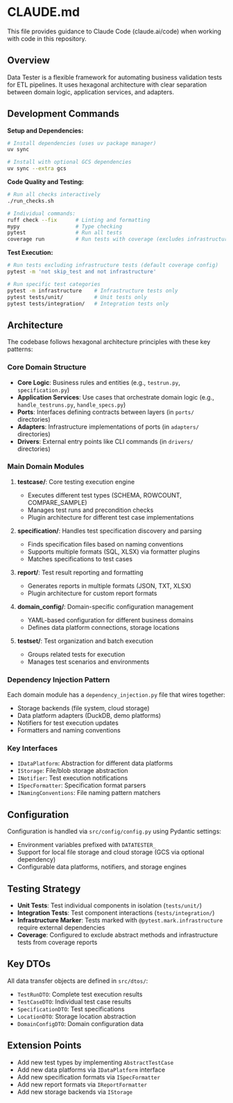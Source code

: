 # CLAUDE.md

This file provides guidance to Claude Code (claude.ai/code) when working with code in this repository.

## Overview

Data Tester is a flexible framework for automating business validation tests for ETL pipelines. It uses hexagonal architecture with clear separation between domain logic, application services, and adapters.

## Development Commands

**Setup and Dependencies:**
```bash
# Install dependencies (uses uv package manager)
uv sync

# Install with optional GCS dependencies
uv sync --extra gcs
```

**Code Quality and Testing:**
```bash
# Run all checks interactively
./run_checks.sh

# Individual commands:
ruff check --fix      # Linting and formatting
mypy                  # Type checking
pytest                # Run all tests
coverage run          # Run tests with coverage (excludes infrastructure tests)
```

**Test Execution:**
```bash
# Run tests excluding infrastructure tests (default coverage config)
pytest -m 'not skip_test and not infrastructure'

# Run specific test categories
pytest -m infrastructure    # Infrastructure tests only
pytest tests/unit/          # Unit tests only
pytest tests/integration/   # Integration tests only
```

## Architecture

The codebase follows hexagonal architecture principles with these key patterns:

### Core Domain Structure
- **Core Logic**: Business rules and entities (e.g., `testrun.py`, `specification.py`)
- **Application Services**: Use cases that orchestrate domain logic (e.g., `handle_testruns.py`, `handle_specs.py`)
- **Ports**: Interfaces defining contracts between layers (in `ports/` directories)
- **Adapters**: Infrastructure implementations of ports (in `adapters/` directories)
- **Drivers**: External entry points like CLI commands (in `drivers/` directories)

### Main Domain Modules

1. **testcase/**: Core testing execution engine
   - Executes different test types (SCHEMA, ROWCOUNT, COMPARE_SAMPLE)
   - Manages test runs and precondition checks
   - Plugin architecture for different test case implementations

2. **specification/**: Handles test specification discovery and parsing
   - Finds specification files based on naming conventions
   - Supports multiple formats (SQL, XLSX) via formatter plugins
   - Matches specifications to test cases

3. **report/**: Test result reporting and formatting
   - Generates reports in multiple formats (JSON, TXT, XLSX)
   - Plugin architecture for custom report formats

4. **domain_config/**: Domain-specific configuration management
   - YAML-based configuration for different business domains
   - Defines data platform connections, storage locations

5. **testset/**: Test organization and batch execution
   - Groups related tests for execution
   - Manages test scenarios and environments

### Dependency Injection Pattern
Each domain module has a `dependency_injection.py` file that wires together:
- Storage backends (file system, cloud storage)
- Data platform adapters (DuckDB, demo platforms)
- Notifiers for test execution updates
- Formatters and naming conventions

### Key Interfaces
- `IDataPlatform`: Abstraction for different data platforms
- `IStorage`: File/blob storage abstraction
- `INotifier`: Test execution notifications
- `ISpecFormatter`: Specification format parsers
- `INamingConventions`: File naming pattern matchers

## Configuration

Configuration is handled via `src/config/config.py` using Pydantic settings:
- Environment variables prefixed with `DATATESTER_`
- Support for local file storage and cloud storage (GCS via optional dependency)
- Configurable data platforms, notifiers, and storage engines

## Testing Strategy

- **Unit Tests**: Test individual components in isolation (`tests/unit/`)
- **Integration Tests**: Test component interactions (`tests/integration/`)
- **Infrastructure Marker**: Tests marked with `@pytest.mark.infrastructure` require external dependencies
- **Coverage**: Configured to exclude abstract methods and infrastructure tests from coverage reports

## Key DTOs
All data transfer objects are defined in `src/dtos/`:
- `TestRunDTO`: Complete test execution results
- `TestCaseDTO`: Individual test case results  
- `SpecificationDTO`: Test specifications
- `LocationDTO`: Storage location abstraction
- `DomainConfigDTO`: Domain configuration data

## Extension Points
- Add new test types by implementing `AbstractTestCase`
- Add new data platforms via `IDataPlatform` interface
- Add new specification formats via `ISpecFormatter`
- Add new report formats via `IReportFormatter`
- Add new storage backends via `IStorage`